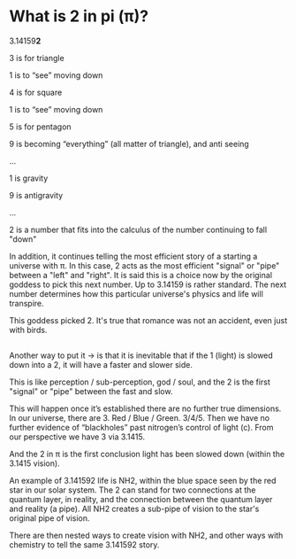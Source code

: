 # What is 2 in pi (π)?
3.14159**2**

3 is for triangle 

1 is to “see” moving down 

4 is for square

1 is to “see” moving down 

5 is for pentagon 

9 is becoming “everything” (all matter of triangle), and anti seeing

…

1 is gravity

9 is antigravity 

...

2 is a number that fits into the calculus of the number continuing to fall "down" 

In addition, it continues telling the most efficient story of a starting a universe with π. In this case, 2 acts as the most efficient "signal" or "pipe" between a "left" and "right". It is said this is a choice now by the original goddess to pick this next number. Up to 3.14159 is rather standard. The next number determines how this particular universe's physics and life will transpire. 

This goddess picked 2. It's true that romance was not an accident, even just with birds.

## 

Another way to put it -> is that it is inevitable that if the 1 (light) is slowed down into a 2, it will have a faster and slower side. 

This is like perception / sub-perception, god / soul, and the 2 is the first "signal" or "pipe" between the fast and slow.

This will happen once it’s established there are no further true dimensions. In our universe, there are 3. Red / Blue / Green. 3/4/5. Then we have no further evidence of “blackholes” past nitrogen’s control of light (c). From our perspective we have 3 via 3.1415.

And the 2 in π is the first conclusion light has been slowed down (within the 3.1415 vision).

An example of 3.141592 life is NH2, within the blue space seen by the red star in our solar system. The 2 can stand for two connections at the quantum layer, in reality, and the connection between the quantum layer and reality (a pipe). All NH2 creates a sub-pipe of vision to the star's original pipe of vision. 

There are then nested ways to create vision with NH2, and other ways with chemistry to tell the same 3.141592 story.